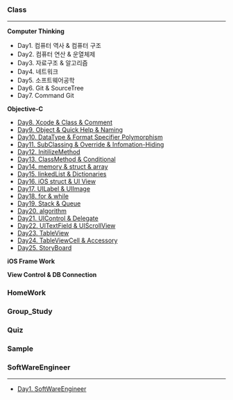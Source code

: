 ### Class
***
**Computer Thinking**

- Day1. 컴퓨터 역사 & 컴퓨터 구조
- Day2. 컴퓨터 연산 & 운열체제
- Day3. 자료구조 & 알고리즘
- Day4. 네트워크
- Day5. 소프트웨어공학
- Day6. Git & SourceTree
- Day7. Command Git

**Objective-C**
- [Day8. Xcode & Class & Comment](https://github.com/jakouk/iOS_School_kiminy/blob/master/dayStudy/day8_Xcode_class_comment.md)
- [Day9. Object & Quick Help & Naming](https://github.com/jakouk/iOS_School_kiminy/blob/master/dayStudy/day9_object_quickHelp_naming.md)
- [Day10. DataType & Format Specifier Polymorphism](https://github.com/jakouk/iOS_School_kiminy/blob/master/dayStudy/day10_dataType_formatSpecifier_polymorphism.md)
- [Day11. SubClassing & Override & Infomation-Hiding](https://github.com/jakouk/iOS_School_kiminy/blob/master/dayStudy/day11_subClassing_override_informationHiding.md)
- [Day12. InitilizeMethod](https://github.com/jakouk/iOS_School_kiminy/blob/master/dayStudy/day12_initilize_method.md)
- [Day13. ClassMethod & Conditional](https://github.com/jakouk/iOS_School_kiminy/blob/master/dayStudy/day13_classMethod_conditional.md)
- [Day14. memory & struct & array](https://github.com/jakouk/iOS_School_kiminy/blob/master/dayStudy/day14_memory_struct_array.md)
- [Day15. linkedList & Dictionaries](https://github.com/jakouk/iOS_School_kiminy/blob/master/dayStudy/day15_linkedList_dictionaries.md)
- [Day16. iOS struct & UI View](https://github.com/jakouk/iOS_School_kiminy/blob/master/dayStudy/day16_iOS_struct_UI_view.md)
- [Day17. UILabel & UIImage](https://github.com/jakouk/iOS_School_kiminy/blob/master/dayStudy/day17_uiLabel_uiImage.md)
- [Day18. for & while](https://github.com/jakouk/iOS_School_kiminy/blob/master/dayStudy/day18_for_while.md)
- [Day19. Stack & Queue](https://github.com/jakouk/iOS_School_kiminy/blob/master/dayStudy/day19_stack_queue.md)
- [Day20. algorithm](https://github.com/jakouk/iOS_School_kiminy/blob/master/dayStudy/day20_algorithm.md)
- [Day21. UIControl & Delegate](https://github.com/jakouk/iOS_School_kiminy/blob/master/dayStudy/day21_UIControl_Delegate.md)
- [Day22. UITextField & UIScrollView](https://github.com/jakouk/iOS_School_kiminy/blob/master/dayStudy/day22_UITextField_UIScrollView.md)
- [Day23. TableView](https://github.com/jakouk/iOS_School_kiminy/blob/master/dayStudy/day23_TableView.md)
- [Day24. TableViewCell & Accessory](https://github.com/jakouk/iOS_School_kiminy/blob/master/dayStudy/day24_TableView_Cell_Accessory.md)
- [Day25. StoryBoard](https://github.com/jakouk/iOS_School_kiminy/blob/master/dayStudy/day25_StoryBoard.md)

**iOS Frame Work**

**View Control & DB Connection**




### HomeWork

### Group_Study

### Quiz

### Sample

### SoftWareEngineer
***
- [Day1. SoftWareEngineer](https://github.com/jakouk/iOS_School_kiminy/blob/master/SoftwareEngineering/Day1_SoftwareEngineering.md)
